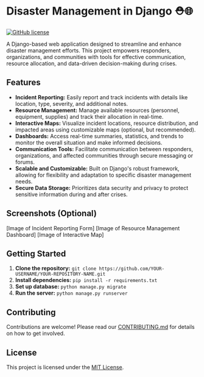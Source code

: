 # Disaster Management in Django ⛑️🌐

[![GitHub license](https://img.shields.io/github/license/brianmurutu/Disaster-Management-in-Django-PLP-Project)](https://github.com/brianmurutu/Disaster-Management-in-Django-PLP-Project/blob/master/LICENSE) 

A Django-based web application designed to streamline and enhance disaster management efforts. This project empowers responders, organizations, and communities with tools for effective communication, resource allocation, and data-driven decision-making during crises.

## Features

* **Incident Reporting:**  Easily report and track incidents with details like location, type, severity, and additional notes.
* **Resource Management:** Manage available resources (personnel, equipment, supplies) and track their allocation in real-time.
* **Interactive Maps:** Visualize incident locations, resource distribution, and impacted areas using customizable maps (optional, but recommended).
* **Dashboards:**  Access real-time summaries, statistics, and trends to monitor the overall situation and make informed decisions.
* **Communication Tools:**  Facilitate communication between responders, organizations, and affected communities through secure messaging or forums.
* **Scalable and Customizable:**  Built on Django's robust framework, allowing for flexibility and adaptation to specific disaster management needs.
* **Secure Data Storage:**  Prioritizes data security and privacy to protect sensitive information during and after crises.

## Screenshots (Optional)

[Image of Incident Reporting Form]
[Image of Resource Management Dashboard]
[Image of Interactive Map]

## Getting Started

1. **Clone the repository:**  `git clone https://github.com/YOUR-USERNAME/YOUR-REPOSITORY-NAME.git`
2. **Install dependencies:**  `pip install -r requirements.txt`
3. **Set up database:**  `python manage.py migrate`
4. **Run the server:**  `python manage.py runserver`

## Contributing

Contributions are welcome! Please read our [CONTRIBUTING.md](CONTRIBUTING.md) for details on how to get involved.

## License

This project is licensed under the [MIT License](LICENSE).

